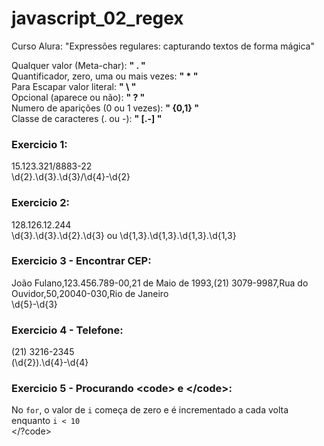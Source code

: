 # javascript_02_regex  
Curso Alura: "Expressões regulares: capturando textos de forma mágica"  
  
Qualquer valor (Meta-char): **" . "**  
Quantificador, zero, uma ou mais vezes: **" * "**  
Para Escapar valor literal: **" \ "**  
Opcional (aparece ou não): **" ? "**  
Numero de aparições (0 ou 1 vezes): **" {0,1} "**  
Classe de caracteres (. ou -): **" [.-] "**
  
### Exercicio 1:    
15.123.321/8883-22  
\d{2}\.\d{3}\.\d{3}\/\d{4}\-\d{2}  
  
### Exercicio 2:  
128.126.12.244  
\d{3}\.\d{3}\.\d{2}\.\d{3} ou \d{1,3}\.\d{1,3}\.\d{1,3}\.\d{1,3} 
  
### Exercicio 3 - Encontrar CEP:  
João Fulano,123.456.789-00,21 de Maio de 1993,(21) 3079-9987,Rua do Ouvidor,50,20040-030,Rio de Janeiro  
\d{5}\-\d{3}  
  
### Exercicio 4 - Telefone:  
(21) 3216-2345  
\(\d{2}\).\d{4}\-\d{4}  
  
### Exercicio 5 - Procurando  &lt;code&gt; e &lt;/code&gt;:  
No <code>for</code>, o valor de <code>i</code> começa de zero e é incrementado a cada volta enquanto <code>i < 10</code>  
</?code>  
